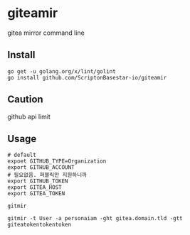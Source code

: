 # giteamir

gitea mirror command line

## Install

```shell
go get -u golang.org/x/lint/golint
go install github.com/ScriptonBasestar-io/giteamir
```

## Caution

github api limit

## Usage

```shell
# default
expoet GITHUB_TYPE=Organization
export GITHUB_ACCOUNT
# 필요없음. 퍼블릭만 지원하니까
export GITHUB_TOKEN
export GITEA_HOST
export GITEA_TOKEN

gitmir 
```

```shell
gitmir -t User -a personaiam -ght gitea.domain.tld -gtt giteatokentokentoken
```